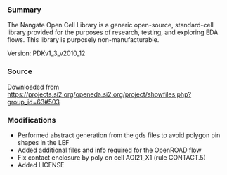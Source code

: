 ### Summary
The Nangate Open Cell Library is a generic open-source, standard-cell library provided for the purposes of research, testing, and exploring EDA flows. This library is purposely non-manufacturable.

Version: PDKv1_3_v2010_12

### Source
Downloaded from https://projects.si2.org/openeda.si2.org/project/showfiles.php?group_id=63#503

### Modifications
- Performed abstract generation from the gds files to avoid polygon pin shapes in the LEF
- Added additional files and info required for the OpenROAD flow
- Fix contact enclosure by poly on cell AOI21_X1 (rule CONTACT.5)
- Added LICENSE
